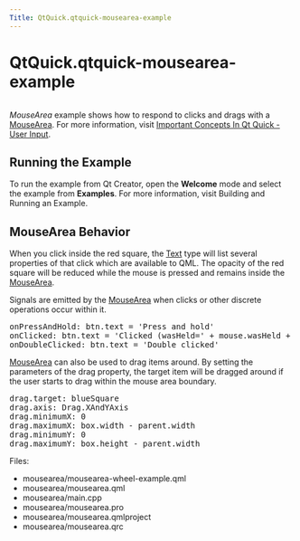 ```yaml
---
Title: QtQuick.qtquick-mousearea-example
---
```


# QtQuick.qtquick-mousearea-example

<span class="subtitle"></span>
<!-- $$$mousearea-description -->
<p class="centerAlign"><img src="https://developer.ubuntu.com/static/devportal_uploaded/3bbdeebc-3712-4a22-8a74-1f56ba64cf6a-../qtquick-mousearea-example/images/qml-mousearea-example.png" alt="" /></p><p><i>MouseArea</i> example shows how to respond to clicks and drags with a <a href="QtQuick.MouseArea.md">MouseArea</a>. For more information, visit <a href="QtQuick.qtquick-input-topic.md">Important Concepts In Qt Quick - User Input</a>.</p>
<h2 id="running-the-example">Running the Example</h2>
<p>To run the example from Qt Creator, open the <b>Welcome</b> mode and select the example from <b>Examples</b>. For more information, visit Building and Running an Example.</p>
<h2 id="mousearea-behavior">MouseArea Behavior</h2>
<p>When you click inside the red square, the <a href="QtQuick.qtquick-releasenotes.md#text">Text</a> type will list several properties of that click which are available to QML. The opacity of the red square will be reduced while the mouse is pressed and remains inside the <a href="QtQuick.MouseArea.md">MouseArea</a>.</p>
<p>Signals are emitted by the <a href="QtQuick.MouseArea.md">MouseArea</a> when clicks or other discrete operations occur within it.</p>
<pre class="qml"><span class="name">onPressAndHold</span>: <span class="name">btn</span>.<span class="name">text</span> <span class="operator">=</span> <span class="string">'Press and hold'</span>
<span class="name">onClicked</span>: <span class="name">btn</span>.<span class="name">text</span> <span class="operator">=</span> <span class="string">'Clicked (wasHeld='</span> <span class="operator">+</span> <span class="name">mouse</span>.<span class="name">wasHeld</span> <span class="operator">+</span> <span class="string">')'</span>
<span class="name">onDoubleClicked</span>: <span class="name">btn</span>.<span class="name">text</span> <span class="operator">=</span> <span class="string">'Double clicked'</span></pre>
<p><a href="QtQuick.MouseArea.md">MouseArea</a> can also be used to drag items around. By setting the parameters of the drag property, the target item will be dragged around if the user starts to drag within the mouse area boundary.</p>
<pre class="qml"><span class="name">drag</span>.target: <span class="name">blueSquare</span>
<span class="name">drag</span>.axis: <span class="name">Drag</span>.<span class="name">XAndYAxis</span>
<span class="name">drag</span>.minimumX: <span class="number">0</span>
<span class="name">drag</span>.maximumX: <span class="name">box</span>.<span class="name">width</span> <span class="operator">-</span> <span class="name">parent</span>.<span class="name">width</span>
<span class="name">drag</span>.minimumY: <span class="number">0</span>
<span class="name">drag</span>.maximumY: <span class="name">box</span>.<span class="name">height</span> <span class="operator">-</span> <span class="name">parent</span>.<span class="name">width</span></pre>
<p>Files:</p>
<ul>
<li>mousearea/mousearea-wheel-example.qml</li>
<li>mousearea/mousearea.qml</li>
<li>mousearea/main.cpp</li>
<li>mousearea/mousearea.pro</li>
<li>mousearea/mousearea.qmlproject</li>
<li>mousearea/mousearea.qrc</li>
</ul>
<!-- @@@mousearea -->
